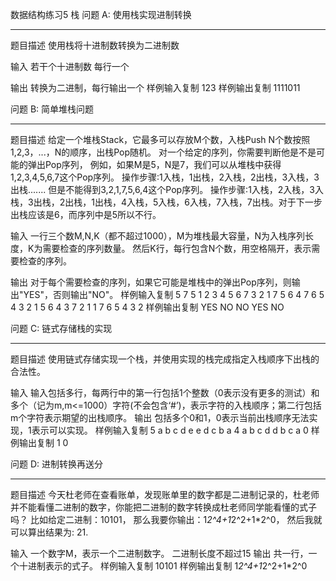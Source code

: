 数据结构练习5 栈
问题 A: 使用栈实现进制转换
________________________________________
题目描述
使用栈将十进制数转换为二进制数


输入
若干个十进制数
每行一个

输出
转换为二进制，每行输出一个
样例输入复制
123
样例输出复制
1111011


问题 B: 简单堆栈问题
________________________________________
题目描述
给定一个堆栈Stack，它最多可以存放M个数，入栈Push N个数按照1,2,3，...，N的顺序，出栈Pop随机。
对一个给定的序列，你需要判断他是不是可能的弹出Pop序列，
例如，如果M是5，N是7，我们可以从堆栈中获得1,2,3,4,5,6,7这个Pop序列。
操作步骤:1入栈，1出栈，2入栈，2出栈，3入栈，3出栈.......
但是不能得到3,2,1,7,5,6,4这个Pop序列。
操作步骤:1入栈，2入栈，3入栈，3出栈，2出栈，1出栈，4入栈，5入栈，6入栈，7入栈，7出栈。对于下一步出栈应该是6，而序列中是5所以不行。


输入
一行三个数M,N,K（都不超过1000），M为堆栈最大容量，N为入栈序列长度，K为需要检查的序列数量。
然后K行，每行包含N个数，用空格隔开，表示需要检查的序列。

输出
对于每个需要检查的序列，如果它可能是堆栈中的弹出Pop序列，则输出"YES"，否则输出"NO"。
样例输入复制
5 7 5
1 2 3 4 5 6 7
3 2 1 7 5 6 4
7 6 5 4 3 2 1
5 6 4 3 7 2 1
1 7 6 5 4 3 2
样例输出复制
YES
NO
NO
YES
NO


问题 C: 链式存储栈的实现
________________________________________
题目描述
使用链式存储实现一个栈，并使用实现的栈完成指定入栈顺序下出栈的合法性。


输入
输入包括多行，每两行中的第一行包括1个整数（0表示没有更多的测试）和多个（记为m,m<=1000）字符(不会包含‘#’)，表示字符的入栈顺序；第二行包括m个字符表示期望的出栈顺序。
输出
包括多个0和1，0表示当前出栈顺序无法实现，1表示可以实现。
样例输入复制
5 a b c d e
e d c b a
4 a b c d
d b c a
0
样例输出复制
1
0

问题 D: 进制转换再送分
________________________________________
题目描述
今天杜老师在查看账单，发现账单里的数字都是二进制记录的，杜老师并不能看懂二进制的数字，你能把二进制的数字转换成杜老师同学能看懂的式子吗？
比如给定二进制：10101， 那么我要你输出：1*2^4+1*2^2+1*2^0， 然后我就可以算出结果为: 21.


输入
一个数字M，表示一个二进制数字。 二进制长度不超过15
输出
共一行，一个十进制表示的式子。
样例输入复制
10101
样例输出复制
1*2^4+1*2^2+1*2^0

